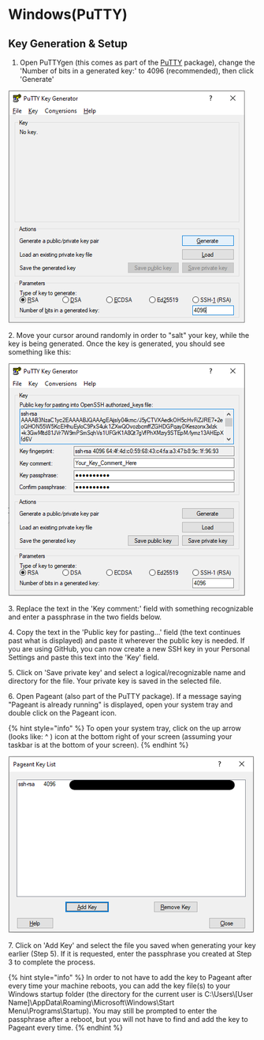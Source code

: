 # Windows(PuTTY)

## Key Generation & Setup

1. Open PuTTYgen (this comes as part of the [PuTTY](https://www.chiark.greenend.org.uk/\~sgtatham/putty/latest.html) package), change the 'Number of bits in a generated key:' to 4096 (recommended), then click 'Generate'

![](<../../../.gitbook/assets/image (4).png>)

2\. Move your cursor around randomly in order to "salt" your key, while the key is being generated. Once the key is generated, you should see something like this:

![](<../../../.gitbook/assets/image (6).png>)

3\. Replace the text in the 'Key comment:' field with something recognizable and enter a passphrase in the two fields below.&#x20;

4\. Copy the text in the 'Public key for pasting...' field (the text continues past what is displayed) and paste it wherever the public key is needed. If you are using GitHub, you can now create a new SSH key in your Personal Settings and paste this text into the 'Key' field.&#x20;

5\. Click on 'Save private key' and select a logical/recognizable name and directory for the file. Your private key is saved in the selected file.

6\. Open Pageant (also part of the PuTTY package). If a message saying "Pageant is already running" is displayed, open your system tray and double click on the Pageant icon.

{% hint style="info" %}
To open your system tray, click on the up arrow (looks like: ^ ) icon at the bottom right of your screen (assuming your taskbar is at the bottom of your screen).
{% endhint %}

![](<../../../.gitbook/assets/image (5).png>)

7\. Click on 'Add Key' and select the file you saved when generating your key earlier (Step 5). If it is requested, enter the passphrase you created at Step 3 to complete the process.

{% hint style="info" %}
In order to not have to add the key to Pageant after every time your machine reboots, you can add the key file(s) to your Windows startup folder (the directory for the current user is C:\Users\\\[User Name]\AppData\Roaming\Microsoft\Windows\Start Menu\Programs\Startup). You may still be prompted to enter the passphrase after a reboot, but you will not have to find and add the key to Pageant every time.
{% endhint %}
